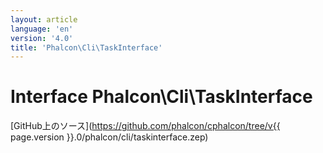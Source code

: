 ```yaml
---
layout: article
language: 'en'
version: '4.0'
title: 'Phalcon\Cli\TaskInterface'
---
```

# Interface **Phalcon\Cli\TaskInterface**

[GitHub上のソース](https://github.com/phalcon/cphalcon/tree/v{{ page.version }}.0/phalcon/cli/taskinterface.zep)
